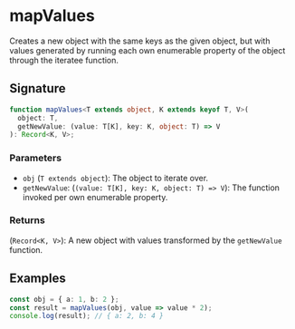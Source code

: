 # mapValues

Creates a new object with the same keys as the given object, but with values generated
by running each own enumerable property of the object through the iteratee function.

## Signature

```typescript
function mapValues<T extends object, K extends keyof T, V>(
  object: T,
  getNewValue: (value: T[K], key: K, object: T) => V
): Record<K, V>;
```

### Parameters

- `obj` (`T extends object`): The object to iterate over.
- `getNewValue`: (`(value: T[K], key: K, object: T) => V`): The function invoked per own enumerable property.

### Returns

(`Record<K, V>`): A new object with values transformed by the `getNewValue` function.

## Examples

```typescript
const obj = { a: 1, b: 2 };
const result = mapValues(obj, value => value * 2);
console.log(result); // { a: 2, b: 4 }
```
